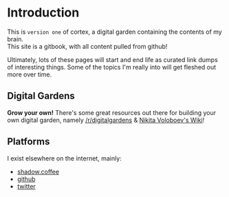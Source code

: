 # Introduction

This is `version one` of cortex, a digital garden containing the contents of my brain.  
This site is a gitbook, with all content pulled from github!

Ultimately, lots of these pages will start and end life as curated link dumps of interesting things. Some of the topics I'm really into will get fleshed out more over time.

## Digital Gardens

**Grow your own!**  There's some great resources out there for building your own digital garden, namely [/r/digitalgardens](https://reddit.com/r/digitalgardens) & [Nikita Voloboev's Wiki](https://wiki.nikitavoloboev.xyz/)!

## Platforms

I exist elsewhere on the internet, mainly:

* [shadow.coffee](https://shadow.coffee)
* [github](https://github.com/dark-coffee)
* [twitter](https://twitter.com/shadowcovfefe)

